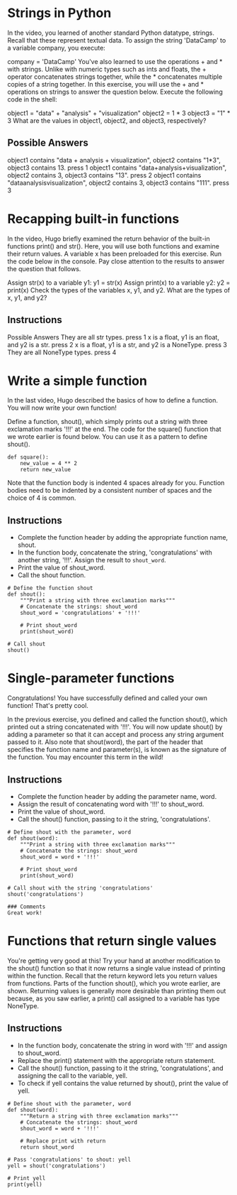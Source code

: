 # Strings in Python
In the video, you learned of another standard Python datatype, strings. Recall that these represent textual data. To assign the string 'DataCamp' to a variable company, you execute:

company = 'DataCamp'
You've also learned to use the operations + and * with strings. Unlike with numeric types such as ints and floats, the + operator concatenates strings together, while the * concatenates multiple copies of a string together. In this exercise, you will use the + and * operations on strings to answer the question below. Execute the following code in the shell:

object1 = "data" + "analysis" + "visualization"
object2 = 1 * 3
object3 = "1" * 3
What are the values in object1, object2, and object3, respectively?

## Possible Answers
object1 contains "data + analysis + visualization", object2 contains "1*3", object3 contains 13.
press 1
object1 contains "data+analysis+visualization", object2 contains 3, object3 contains "13".
press 2
object1 contains "dataanalysisvisualization", object2 contains 3, object3 contains "111".
press 3

# Recapping built-in functions
In the video, Hugo briefly examined the return behavior of the built-in functions print() and str(). Here, you will use both functions and examine their return values. A variable x has been preloaded for this exercise. Run the code below in the console. Pay close attention to the results to answer the question that follows.

Assign str(x) to a variable y1: y1 = str(x)
Assign print(x) to a variable y2: y2 = print(x)
Check the types of the variables x, y1, and y2.
What are the types of x, y1, and y2?

## Instructions
Possible Answers
They are all str types.
press 1
x is a float, y1 is an float, and y2 is a str.
press 2
x is a float, y1 is a str, and y2 is a NoneType.
press 3
They are all NoneType types.
press 4

# Write a simple function
In the last video, Hugo described the basics of how to define a function. You will now write your own function!

Define a function, shout(), which simply prints out a string with three exclamation marks '!!!' at the end. The code for the square() function that we wrote earlier is found below. You can use it as a pattern to define shout().

```
def square():
    new_value = 4 ** 2
    return new_value
```
Note that the function body is indented 4 spaces already for you. Function bodies need to be indented by a consistent number of spaces and the choice of 4 is common.

## Instructions
* Complete the function header by adding the appropriate function name, shout.
* In the function body, concatenate the string, 'congratulations' with another string, '!!!'. Assign the result to `shout_word`.
* Print the value of shout_word.
* Call the shout function.

```{python}
# Define the function shout
def shout():
    """Print a string with three exclamation marks"""
    # Concatenate the strings: shout_word
    shout_word = 'congratulations' + '!!!'

    # Print shout_word
    print(shout_word)

# Call shout
shout()
```

# Single-parameter functions
Congratulations! You have successfully defined and called your own function! That's pretty cool.

In the previous exercise, you defined and called the function shout(), which printed out a string concatenated with '!!!'. You will now update shout() by adding a parameter so that it can accept and process any string argument passed to it. Also note that shout(word), the part of the header that specifies the function name and parameter(s), is known as the signature of the function. You may encounter this term in the wild!

## Instructions
* Complete the function header by adding the parameter name, word.
* Assign the result of concatenating word with '!!!' to shout_word.
* Print the value of shout_word.
* Call the shout() function, passing to it the string, 'congratulations'.

```{python}
# Define shout with the parameter, word
def shout(word):
    """Print a string with three exclamation marks"""
    # Concatenate the strings: shout_word
    shout_word = word + '!!!'

    # Print shout_word
    print(shout_word)

# Call shout with the string 'congratulations'
shout('congratulations')

### Comments
Great work!
```
# Functions that return single values
You're getting very good at this! Try your hand at another modification to the shout() function so that it now returns a single value instead of printing within the function. Recall that the return keyword lets you return values from functions. Parts of the function shout(), which you wrote earlier, are shown. Returning values is generally more desirable than printing them out because, as you saw earlier, a print() call assigned to a variable has type NoneType.

## Instructions
* In the function body, concatenate the string in word with '!!!' and assign to shout_word.
* Replace the print() statement with the appropriate return statement.
* Call the shout() function, passing to it the string, 'congratulations', and assigning the call to the variable, yell.
* To check if yell contains the value returned by shout(), print the value of yell.

```{python}
# Define shout with the parameter, word
def shout(word):
    """Return a string with three exclamation marks"""
    # Concatenate the strings: shout_word
    shout_word = word + '!!!'

    # Replace print with return
    return shout_word

# Pass 'congratulations' to shout: yell
yell = shout('congratulations')

# Print yell
print(yell)
```
